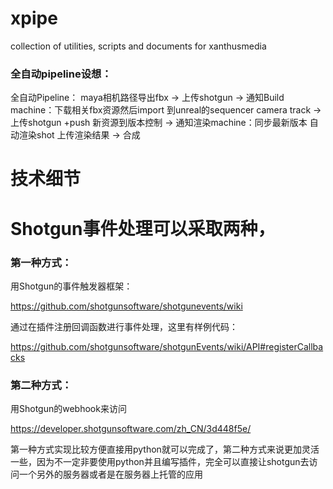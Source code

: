 # xpipe
collection of utilities, scripts and documents for xanthusmedia



### 全自动pipeline设想：
全自动Pipeline： 
maya相机路径导出fbx 
-> 上传shotgun 
-> 通知Build machine：下载相关fbx资源然后import 到unreal的sequencer camera track 
-> 上传shotgun +push 新资源到版本控制 
-> 通知渲染machine：同步最新版本 自动渲染shot 上传渲染结果 
-> 合成


# 技术细节

# Shotgun事件处理可以采取两种，
### 第一种方式：
用Shotgun的事件触发器框架：

https://github.com/shotgunsoftware/shotgunevents/wiki

通过在插件注册回调函数进行事件处理，这里有样例代码：

https://github.com/shotgunsoftware/shotgunEvents/wiki/API#registerCallbacks

### 第二种方式：

用Shotgun的webhook来访问

https://developer.shotgunsoftware.com/zh_CN/3d448f5e/

第一种方式实现比较方便直接用python就可以完成了，第二种方式来说更加灵活一些，因为不一定非要使用python并且编写插件，完全可以直接让shotgun去访问一个另外的服务器或者是在服务器上托管的应用


